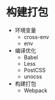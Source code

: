 # 构建打包

- 环境变量
  - cross-env
  - env
- 编译优化
  - Babel
  - Less
  - PostCSS
  - unocss
- 构建打包
  - Webpack